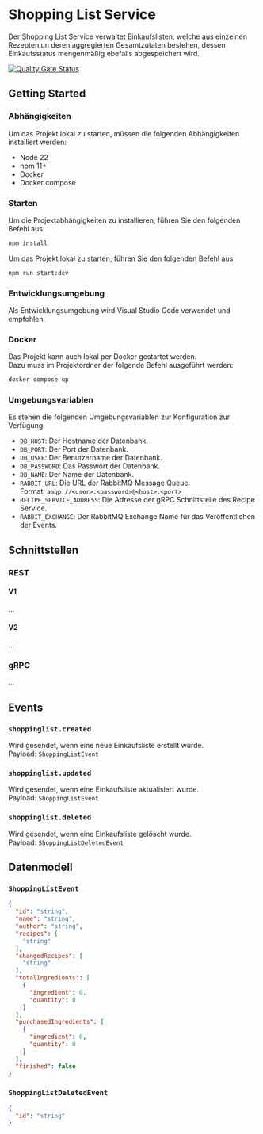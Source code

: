 # Shopping List Service
Der Shopping List Service verwaltet Einkaufslisten, welche aus einzelnen Rezepten un deren aggregierten Gesamtzutaten bestehen, dessen Einkaufsstatus mengenmäßig ebefalls abgespeichert wird.

[![Quality Gate Status](https://sonarcloud.io/api/project_badges/measure?project=THI-CND_shoppinglist_service&metric=alert_status)](https://sonarcloud.io/summary/new_code?id=THI-CND_shoppinglist_service)

## Getting Started
### Abhängigkeiten
Um das Projekt lokal zu starten, müssen die folgenden Abhängigkeiten installiert werden:
- Node 22
- npm 11+
- Docker
- Docker compose

### Starten
Um die Projektabhängigkeiten zu installieren, führen Sie den folgenden Befehl aus:
```bash
npm install
```
Um das Projekt lokal zu starten, führen Sie den folgenden Befehl aus:
```bash
npm run start:dev
```

### Entwicklungsumgebung
Als Entwicklungsumgebung wird Visual Studio Code verwendet und empfohlen.

### Docker
Das Projekt kann auch lokal per Docker gestartet werden.\
Dazu muss im Projektordner der folgende Befehl ausgeführt werden:
```bash
docker compose up
```

### Umgebungsvariablen
Es stehen die folgenden Umgebungsvariablen zur Konfiguration zur Verfügung:
- `DB_HOST`: Der Hostname der Datenbank.
- `DB_PORT`: Der Port der Datenbank.
- `DB_USER`: Der Benutzername der Datenbank.
- `DB_PASSWORD`: Das Passwort der Datenbank.
- `DB_NAME`: Der Name der Datenbank.
- `RABBIT_URL`: Die URL der RabbitMQ Message Queue.\
Format: `amqp://<user>:<password>@<host>:<port>`
- `RECIPE_SERVICE_ADDRESS`: Die Adresse der gRPC Schnittstelle des Recipe Service.
- `RABBIT_EXCHANGE`: Der RabbitMQ Exchange Name für das Veröffentlichen der Events.

## Schnittstellen
### REST
#### V1
...

#### V2
...

### gRPC
...

## Events
### `shoppinglist.created`
Wird gesendet, wenn eine neue Einkaufsliste erstellt wurde.\
Payload: `ShoppingListEvent`

### `shoppinglist.updated`
Wird gesendet, wenn eine Einkaufsliste aktualisiert wurde.\
Payload: `ShoppingListEvent`

### `shoppinglist.deleted`
Wird gesendet, wenn eine Einkaufsliste gelöscht wurde.\
Payload: `ShoppingListDeletedEvent`

## Datenmodell
### `ShoppingListEvent`
```json
{
  "id": "string",
  "name": "string",
  "author": "string",
  "recipes": [
    "string"
  ],
  "changedRecipes": [
    "string"
  ],
  "totalIngredients": [
    {
      "ingredient": 0,
      "quantity": 0
    }
  ],
  "purchasedIngredients": [
    {
      "ingredient": 0,
      "quantity": 0
    }
  ],
  "finished": false
}
```

### `ShoppingListDeletedEvent`
```json
{
  "id": "string"
}
```
